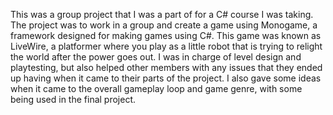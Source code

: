 This was a group project that I was a part of for a C# course I was taking. The project was to work
in a group and create a game using Monogame, a framework designed for making games using C#.  This game was known as LiveWire, a platformer where you play as a little robot that is trying to 
relight the world after the power goes out.  I was in charge of level design and playtesting, 
but also helped other members with any issues that they ended up having when it came to their parts of 
the project.  I also gave some ideas when it came to the overall gameplay loop and game genre, with 
some being used in the final project.
